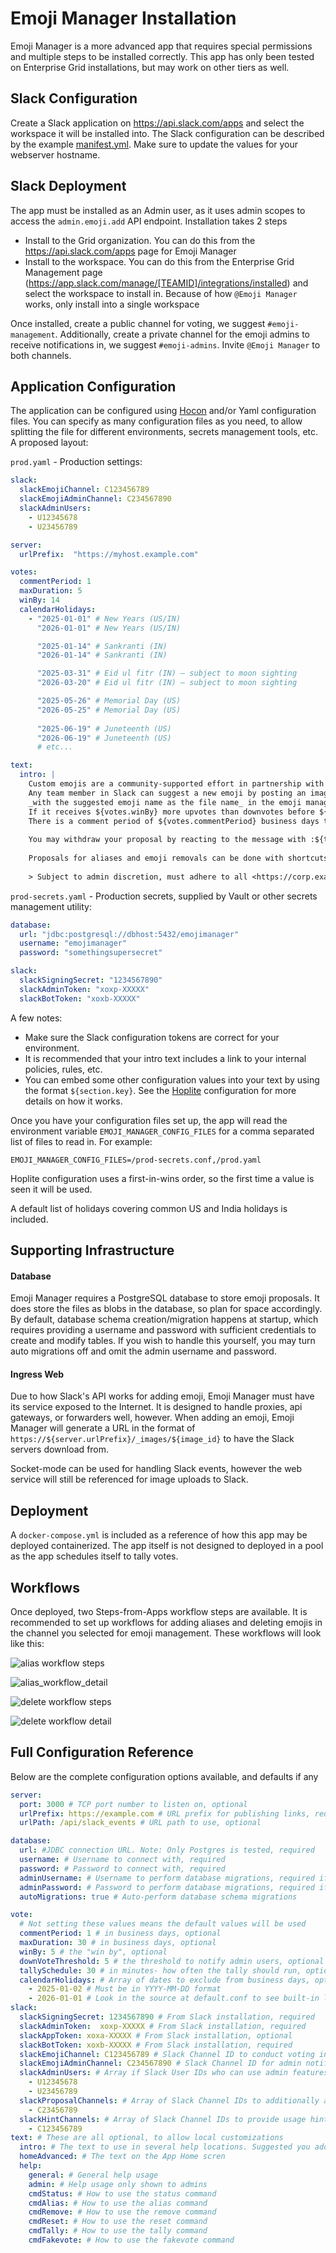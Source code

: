 # Emoji Manager Installation

Emoji Manager is a more advanced app that requires special permissions and multiple steps to be installed correctly. This app has only been tested on Enterprise Grid installations, but may work on other tiers as well.

## Slack Configuration

Create a Slack application on https://api.slack.com/apps and select the workspace it will be installed into.
The Slack configuration can be described by the example [manifest.yml](manifest_exampe.yml). Make sure to update the values for your webserver hostname.

## Slack Deployment

The app must be installed as an Admin user, as it uses admin scopes to access the `admin.emoji.add` API endpoint. Installation takes 2 steps

- Install to the Grid organization. You can do this from the https://api.slack.com/apps page for Emoji Manager
- Install to the workspace. You can do this from the Enterprise Grid Management page (https://app.slack.com/manage/[TEAMID]/integrations/installed) and select the workspace to install in.  Because of how `@Emoji Manager` works, only install into a single workspace

Once installed, create a public channel for voting, we suggest `#emoji-management`.  Additionally, create a private channel for the emoji admins to receive notifications in, we suggest `#emoji-admins`. Invite `@Emoji Manager` to both channels.

## Application Configuration

The application can be configured using [Hocon](https://github.com/lightbend/config) and/or Yaml configuration files. You can specify as many configuration files as you need, to allow splitting the file for different environments, secrets management tools, etc. A proposed layout:

`prod.yaml` - Production settings:
```yaml
slack:
  slackEmojiChannel: C123456789
  slackEmojiAdminChannel: C234567890
  slackAdminUsers:
    - U12345678
    - U23456789

server:
  urlPrefix:  "https://myhost.example.com"

votes:
  commentPeriod: 1
  maxDuration: 5
  winBy: 14
  calendarHolidays:
    - "2025-01-01" # New Years (US/IN)
      "2026-01-01" # New Years (US/IN)

      "2025-01-14" # Sankranti (IN)
      "2026-01-14" # Sankranti (IN)

      "2025-03-31" # Eid ul fitr (IN) — subject to moon sighting
      "2026-03-20" # Eid ul fitr (IN) — subject to moon sighting

      "2025-05-26" # Memorial Day (US)
      "2026-05-25" # Memorial Day (US)
    
      "2025-06-19" # Juneteenth (US)
      "2026-06-19" # Juneteenth (US)
      # etc...

text:
  intro: |
    Custom emojis are a community-supported effort in partnership with the admins.
    Any team member in Slack can suggest a new emoji by posting an image file
    _with the suggested emoji name as the file name_ in the emoji management channel <#${slack.slackEmojiChannel}>.
    If it receives ${votes.winBy} more upvotes than downvotes before ${votes.maxDuration} business days, it will be added.
    There is a comment period of ${votes.commentPeriod} business days to ensure everyone has a chance to see the proposal.
    
    You may withdraw your proposal by reacting to the message with :${text.withdraw}: Note that only the original author can do this, and it cannot be undone.
    
    Proposals for aliases and emoji removals can be done with shortcuts in the emoji management channel.
    
    > Subject to admin discretion, must adhere to all <https://corp.example.com/policies|workplace policies>.


```

`prod-secrets.yaml` - Production secrets, supplied by Vault or other secrets management utility:
```yaml
database:
  url: "jdbc:postgresql://dbhost:5432/emojimanager"
  username: "emojimanager"
  password: "somethingsupersecret"

slack:
  slackSigningSecret: "1234567890"
  slackAdminToken: "xoxp-XXXXX"
  slackBotToken: "xoxb-XXXXX"
```


A few notes:

 * Make sure the Slack configuration tokens are correct for your environment.
 * It is recommended that your intro text includes a link to your internal policies, rules, etc.
 * You can embed some other configuration values into your text by using the format `${section.key}`. See the [Hoplite](https://github.com/sksamuel/hoplite) configuration for more details on how it works.

Once you have your configuration files set up, the app will read the environment variable `EMOJI_MANAGER_CONFIG_FILES` for a comma separated list of files to read in.  For example:

`EMOJI_MANAGER_CONFIG_FILES=/prod-secrets.conf,/prod.yaml`

Hoplite configuration uses a first-in-wins order, so the first time a value is seen it will be used.

A default list of holidays covering common US and India holidays is included.

## Supporting Infrastructure

#### Database

Emoji Manager requires a PostgreSQL database to store emoji proposals.  It does store the files as blobs in the database, so plan for space accordingly. By default, database schema creation/migration happens at startup, which requires providing a username and password with sufficient credentials to create and modify tables. If you wish to handle this yourself, you may turn auto migrations off and omit the admin username and password.

#### Ingress Web

Due to how Slack's API works for adding emoji, Emoji Manager must have its service exposed to the Internet.  It is designed to handle proxies, api gateways, or forwarders well, however. When adding an emoji, Emoji Manager will generate a URL in the format of `https://${server.urlPrefix}/_images/${image_id}` to have the Slack servers download from.

Socket-mode can be used for handling Slack events, however the web service will still be referenced for image uploads to Slack.


## Deployment

A `docker-compose.yml` is included as a reference of how this app may be deployed containerized. The app itself is not designed to deployed in a pool as the app schedules itself to tally votes.

## Workflows

Once deployed, two Steps-from-Apps workflow steps are available. It is recommended to set up workflows for adding aliases and deleting emojis in the channel you selected for emoji management. These workflows will look like this:

![alias workflow steps](img/workflow_alias.png)

![alias_workflow_detail](img/workflow_alias_detail.png)

![delete workflow steps](img/workflow_delete.png)

![delete workflow detail](img/workflow_delete_detail.png)

## Full Configuration Reference

Below are the complete configuration options available, and defaults if any

```yaml
server:
  port: 3000 # TCP port number to listen on, optional
  urlPrefix: https://example.com # URL prefix for publishing links, required
  urlPath: /api/slack_events # URL path to use, optional

database:
  url: #JDBC connection URL. Note: Only Postgres is tested, required
  username: # Username to connect with, required
  password: # Password to connect with, required
  adminUsername: # Username to perform database migrations, required if doing migrations
  adminPassword: # Password to perform database migrations, required if doing migrations
  autoMigrations: true # Auto-perform database schema migrations

vote:
  # Not setting these values means the default values will be used
  commentPeriod: 1 # in business days, optional
  maxDuration: 30 # in business days, optional
  winBy: 5 # the "win by", optional
  downVoteThreshold: 5 # the threshold to notify admin users, optional
  tallySchedule: 30 # in minutes- how often the tally should run, optional
  calendarHolidays: # Array of dates to exclude from business days, optional
    - 2025-01-02 # Must be in YYYY-MM-DD format
    - 2026-01-01 # Look in the source at default.conf to see built-in list
slack:
  slackSigningSecret: 1234567890 # From Slack installation, required
  slackAdminToken:  xoxp-XXXXX # From Slack installation, required
  slackAppToken: xoxa-XXXXX # From Slack installation, optional
  slackBotToken: xoxb-XXXXX # From Slack installation, required
  slackEmojiChannel: C123456789 # Slack Channel ID to conduct voting in, required
  slackEmojiAdminChannel: C234567890 # Slack Channel ID for admin notifications, optional
  slackAdminUsers: # Array if Slack User IDs who can use admin features
    - U12345678
    - U23456789
  slackProposalChannels: # Array of Slack Channel IDs to additionally allow proposals to originate from, optional
    - C23456789
  slackHintChannels: # Array of Slack Channel IDs to provide usage hints, optional. Suggested to include at least $slackEmojiChannel
    - C123456789
text: # These are all optional, to allow local customizations
  intro: # The text to use in several help locations. Suggested you add a link to company policies
  homeAdvanced: # The text on the App Home scren
  help:
    general: # General help usage
    admin: # Help usage only shown to admins
    cmdStatus: # How to use the status command
    cmdAlias: # How to use the alias command
    cmdRemove: # How to use the remove command
    cmdReset: # How to use the reset command
    cmdTally: # How to use the tally command
    cmdFakevote: # How to use the fakevote command

```